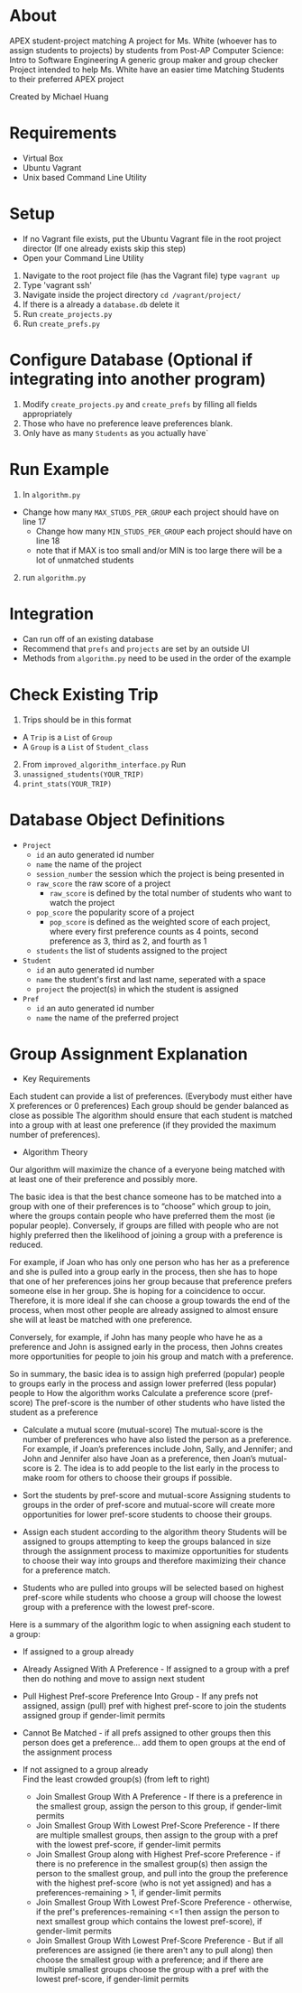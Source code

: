 # About
APEX student-project matching
A project for Ms. White (whoever has to assign students to projects)  by students from Post-AP Computer Science: Intro to Software Engineering
A generic group maker and group checker
Project intended to help Ms. White have an easier time Matching Students to their preferred APEX project

Created by Michael Huang

# Requirements
- Virtual Box
- Ubuntu Vagrant
- Unix based Command Line Utility

# Setup
- If no Vagrant file exists, put the Ubuntu Vagrant file in the root project director (If one already exists skip this step)
- Open your Command Line Utility
1. Navigate to the root project file (has the Vagrant file) type `vagrant up`
2. Type 'vagrant ssh'
3. Navigate inside the project directory `cd /vagrant/project/`
4. If there is a already a `database.db` delete it
5. Run `create_projects.py`
6. Run `create_prefs.py`

# Configure Database (Optional if integrating into another program)
1. Modify `create_projects.py` and `create_prefs` by filling all fields appropriately
3. Those who have no preference leave preferences blank.
4. Only have as many `Students` as you actually have`

# Run Example
1. In `algorithm.py`
- Change how many `MAX_STUDS_PER_GROUP` each project should have on line 17
  - Change how many `MIN_STUDS_PER_GROUP` each project should have on line 18
  * note that if MAX is too small and/or MIN is too large there will be a lot of unmatched students
2. run `algorithm.py`

# Integration
- Can run off of an existing database
- Recommend that `prefs` and `projects` are set by an outside UI
- Methods from `algorithm.py` need to be used in the order of the example

# Check Existing Trip
1. Trips should be in this format
  - A `Trip` is a `List` of `Group`
  - A `Group` is a `List` of `Student_class`
2. From `improved_algorithm_interface.py` Run
  1. `unassigned_students(YOUR_TRIP)`
  2. `print_stats(YOUR_TRIP)`

# Database Object Definitions
- `Project` 
  - `id` an auto generated id number
  - `name` the name of the project
  - `session_number` the session which the project is being presented in
  - `raw_score` the raw score of a project
     - `raw_score` is defined by the total number of students who want to watch the project
  - `pop_score` the popularity score of a project
     - `pop_score` is defined as the weighted score of each project, where every first preference counts as 4 points, second preference as 3, third as 2, and fourth as 1
  - `students` the list of students assigned to the project
- `Student`
  - `id` an auto generated id number
  - `name` the student's first and last name, seperated with a space
  - `project` the project(s) in which the student is assigned
- `Pref`
  - `id` an auto generated id number
  - `name` the name of the preferred project

# Group Assignment Explanation
- Key Requirements

Each student can provide a list of preferences. (Everybody must either have X preferences or 0 preferences)
Each group should be gender balanced as close as possible
The algorithm should ensure that each student is matched into a group with at least one preference (if they provided the maximum number of preferences).  

- Algorithm Theory

Our algorithm will maximize the chance of a everyone being matched with at least one of their preference and possibly more.

The basic idea is that the best chance someone has to be matched into a group with one of their preferences is to “choose” which group to join, where the groups contain people who have preferred them the most (ie popular people).  Conversely, if groups are filled with people who are not highly preferred then the likelihood of joining a group with a preference is reduced.


For example, if Joan who has only one person who has her as a preference and she is pulled into a group early in the process, then she has to hope that one of her
preferences joins her group because that preference prefers someone else in her group.  She is hoping for a coincidence to occur.  Therefore, it is more ideal if she can choose a group towards the end of the process, when most other people are already assigned to almost ensure she will at least be matched with one preference.  

Conversely, for example, if John has many people who have he as a preference and John is assigned early in the process, then Johns creates more opportunities for people to join his group and match with a preference.

So in summary, the basic idea is to assign high preferred (popular) people to groups early in the process and assign lower preferred (less popular) people to
How the algorithm works
Calculate a preference score (pref-score)
The pref-score is the number of other students who have listed the student as a preference

- Calculate a mutual score (mutual-score)
The mutual-score is the number of preferences who have also listed the person as a preference.  For example, if Joan’s preferences include John, Sally, and Jennifer; and John and Jennifer also have Joan as a preference, then Joan’s mutual-score is 2.  The idea is to add people to the list early in the process to make room for others to choose their groups if possible.

- Sort the students by pref-score and mutual-score
Assigning students to groups in the order of pref-score and mutual-score will create more opportunities for lower pref-score students to choose their groups.

- Assign each student according to the algorithm theory
Students will be assigned to groups attempting to keep the groups balanced in size through the assignment process to maximize opportunities for students to choose their way into groups and therefore maximizing their chance for a preference match.

- Students who are pulled into groups will be selected based on highest pref-score while students who choose a group will choose the lowest group with a preference with the lowest pref-score.  

Here is a summary of the algorithm logic to when assigning each student to a group:

- If assigned to a group already						
 - Already Assigned With A Preference - If assigned to a group with a pref then do nothing and move to assign next student
 - Pull Highest Pref-score Preference Into Group - If any prefs not assigned, assign (pull) pref with highest pref-score to join the students assigned group if gender-limit permits 	
 - Cannot Be Matched - if all prefs assigned to other groups then this person does get a preference… add them to open groups at the end of the assignment process

- If not assigned to a group already					
  Find the least crowded group(s) (from left to right)			
  - Join Smallest Group With A Preference - If there is a preference in the smallest group, assign the person to this group, if gender-limit permits
  - Join Smallest Group With Lowest Pref-Score Preference - If there are multiple smallest groups, then assign to the group with a pref with the lowest pref-score, if gender-limit permits
  - Join Smallest Group along with Highest Pref-score Preference - if there is no preference in the smallest group(s) then assign the person to the smallest group, and pull into the group the preference with the highest pref-score (who is not yet assigned) and has a preferences-remaining > 1, if gender-limit permits
  - Join Smallest Group With Lowest Pref-Score Preference - otherwise, if the pref's preferences-remaining <=1 then assign the person to next smallest group which contains the lowest pref-score), if gender-limit permits
  - Join Smallest Group With Lowest Pref-Score Preference - But if all preferences are assigned (ie there aren't any to pull along) then choose the smallest group with a preference; and if there are multiple smallest groups choose the group with a pref with the lowest pref-score, if gender-limit permits
